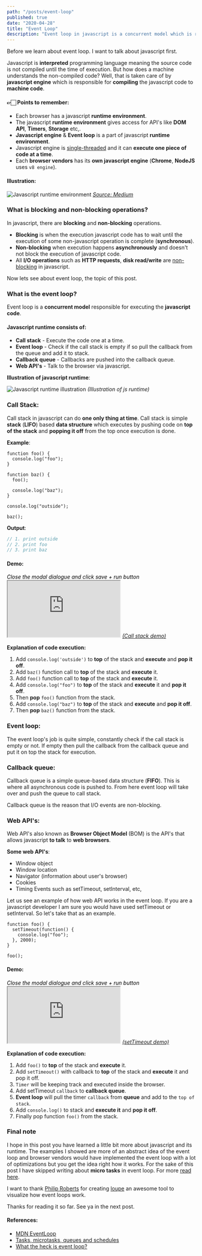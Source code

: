 ```yaml
---
path: "/posts/event-loop"
published: true
date: "2020-04-28"
title: "Event Loop"
description: "Event loop in javascript is a concurrent model which is responsible for executing the code."
---
```


Before we learn about event loop. I want to talk about javascript first.

Javascript is **interpreted** programming language meaning the source code is not compiled until the time of execution. But how does a machine understands the non-compiled code? Well, that is taken care of by **javascript engine** which is responsible for **compiling** the javascript code to **machine code**.

#### 👉🏻 Points to remember:

- Each browser has a javascript **runtime environment**.
- The javascript **runtime environment** gives access for API's like **DOM API**, **Timers**, **Storage** etc,.
- **Javascript engine** & **Event loop** is a part of javascript **runtime environment**.
- Javascript engine is [single-threaded](<https://en.wikipedia.org/wiki/Thread_(computing)#Single_threading>) and it can **execute one piece of code at a time**.
- Each **browser vendors** has its **own javascript engine** (**Chrome**, **NodeJS** uses `v8 engine`).

#### Illustration:

<p style="margin: 0 auto;">
 <img src="./js-runtime.png" alt="Javascript runtime environment" />
 <i class="image__illustration"><a href="https://medium.com/@olinations/the-javascript-runtime-environment-d58fa2e60dd0" target="_blank">Source: Medium</a></i>
</p>

### What is blocking and non-blocking operations?

In javascript, there are **blocking** and **non-blocking** operations.

- **Blocking** is when the execution javascript code has to wait until the execution of some non-javascript operation is complete (**synchronous**).
- **Non-blocking** when execution happens **asynchronously** and doesn't not block the execution of javascript code.
- All **I/O operations** such as **HTTP requests**, **disk read/write** are [non-blocking](https://developers.google.com/speed/docs/insights/BlockingJS) in javascript.

Now lets see about event loop, the topic of this post.

### What is the event loop?

Event loop is a **concurrent model** responsible for executing the **javascript code**.

#### Javascript runtime consists of:

- **Call stack** - Execute the code one at a time.
- **Event loop** - Check if the call stack is empty if so pull the callback from the queue and add it to stack.
- **Callback queue** - Callbacks are pushed into the callback queue.
- **Web API's** - Talk to the browser via javascript.

**Illustration of javascript runtime**:

<img src="./event-loop.png" alt="Javascript runtime illustration" />
<i class="image__illustration">(Illustration of js runtime)</i>

### Call Stack:

Call stack in javascript can do **one only thing at time**. Call stack is simple **stack** (**LIFO**) based **data structure** which executes by pushing code on **top of the stack** and **popping it off** from the top once execution is done.

**Example**:

```js{numberLines: true}{2,6,8,11,13}
function foo() {
  console.log("foo");
}

function baz() {
  foo();

  console.log("baz");
}

console.log("outside");

baz();
```

**Output**:

```js
// 1. print outside
// 2. print foo
// 3. print baz
```

#### Demo:

<div class="demo-iframe">
<i style="color: #000;display: block;">Close the modal dialogue and click save + run button</i>
<iframe src="https://latentflip.com/loupe/?code=ZnVuY3Rpb24gZm9vKCkgewogIGNvbnNvbGUubG9nKCJmb28iKTsKfQoKZnVuY3Rpb24gYmF6KCkgewogIGZvbygpOwoKICBjb25zb2xlLmxvZygiYmF6Iik7Cn0KCmNvbnNvbGUubG9nKCJvdXRzaWRlIik7CgpiYXooKTs%3D!!!PGJ1dHRvbj5DbGljayBtZSE8L2J1dHRvbj4%3D">

</iframe>
<a target="_blank" href="https://latentflip.com/loupe/?code=ZnVuY3Rpb24gZm9vKCkgewogIGNvbnNvbGUubG9nKCJmb28iKTsKfQoKZnVuY3Rpb24gYmF6KCkgewogIGZvbygpOwoKICBjb25zb2xlLmxvZygiYmF6Iik7Cn0KCmNvbnNvbGUubG9nKCJvdXRzaWRlIik7CgpiYXooKTs%3D!!!PGJ1dHRvbj5DbGljayBtZSE8L2J1dHRvbj4%3D"><i class="image__illustration">(Call stack demo)</i></a>
</div>

**Explanation of code execution:**

1. Add `console.log('outside')` to **top** of the stack and **execute** and **pop it off**.
1. Add `baz()` function call to **top** of the stack and **execute** it.
1. Add `foo()` function call to **top** of the stack and **execute** it.
1. Add `console.log("foo")` to **top** of the stack and **execute** it and **pop it off**.
1. Then **pop** `foo()` function from the stack.
1. Add `console.log("baz")` to **top** of the stack and **execute** and **pop it off**.
1. Then **pop** `baz()` function from the stack.

### Event loop:

The event loop's job is quite simple, constantly check if the call stack is empty or not. If empty then pull the callback from the callback queue and put it on top the stack for execution.

### Callback queue:

Callback queue is a simple queue-based data structure (**FIFO**). This is where all asynchronous code is pushed to. From here event loop will take over and push the queue to call stack.

Callback queue is the reason that I/O events are non-blocking.

### Web API's:

Web API's also known as **Browser Object Model** (BOM) is the API's that allows javascript **to talk** to **web browsers**.

**Some web API's**:

- Window object
- Window location
- Navigator (information about user's browser)
- Cookies
- Timing Events such as setTimeout, setInterval, etc,

Let us see an example of how web API works in the event loop. If you are a javascript developer I am sure you would have used setTimeout or setInterval.
So let's take that as an example.

```js{numberLines: true}{8,2-4,7}
function foo() {
  setTimeout(function() {
    console.log("foo");
  }, 2000);
}

foo();
```

#### Demo:

<div class="demo-iframe">
<i style="color: #000;display: block;">Close the modal dialogue and click save + run button</i>
<iframe src="https://latentflip.com/loupe/?code=ZnVuY3Rpb24gZm9vKCkgewogIHNldFRpbWVvdXQoZnVuY3Rpb24oKSB7CiAgICBjb25zb2xlLmxvZygiZm9vIik7CiAgfSwgMjAwMCk7Cn0KCmZvbygpOw%3D%3D!!!PGJ1dHRvbj5DbGljayBtZSE8L2J1dHRvbj4%3D">

</iframe>
<a target="_blank" href="https://latentflip.com/loupe/?code=ZnVuY3Rpb24gZm9vKCkgewogIHNldFRpbWVvdXQoZnVuY3Rpb24oKSB7CiAgICBjb25zb2xlLmxvZygiZm9vIik7CiAgfSwgMjAwMCk7Cn0KCmZvbygpOw%3D%3D!!!PGJ1dHRvbj5DbGljayBtZSE8L2J1dHRvbj4%3D"><i class="image__illustration">(setTimeout demo)</i></a>
</div>

**Explanation of code execution:**

1. Add `foo()` to **top** of the stack and **execute** it.
1. Add `setTimeout()` with callback to **top** of the stack and **execute** it and pop it off.
1. `Timer` will be keeping track and executed inside the browser.
1. Add setTimeout `callback` to **callback queue**.
1. **Event loop** will pull the timer `callback` from **queue** and add to the `top of stack`.
1. Add `console.log()` to stack and **execute it** and **pop it off**.
1. Finally pop function `foo()` from the stack.

### Final note

I hope in this post you have learned a little bit more about javascript and its runtime. The examples I showed are more of an abstract idea of the event loop and browser vendors would have implemented the event loop with a lot of optimizations but you get the idea right how it works. For the sake of this post I have skipped writing about **micro tasks** in event loop. For more [read here](https://jakearchibald.com/2015/tasks-microtasks-queues-and-schedules/).

I want to thank [Philip Roberts](https://twitter.com/philip_roberts) for creating [loupe](http://latentflip.com/loupe) an awesome tool to visualize how event loops work.

Thanks for reading it so far. See ya in the next post.

#### References:

- [MDN EventLoop](https://developer.mozilla.org/en-US/docs/Web/JavaScript/EventLoop)
- [Tasks, microtasks, queues and schedules](https://jakearchibald.com/2015/tasks-microtasks-queues-and-schedules/)
- [What the heck is event loop?](https://www.youtube.com/watch?v=8aGhZQkoFbQ)
